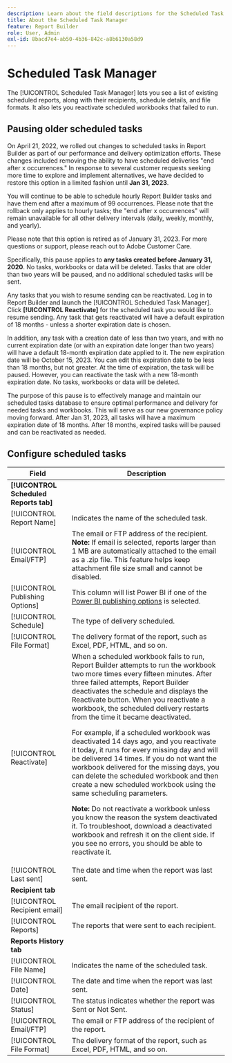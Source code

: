 ```yaml
---
description: Learn about the field descriptions for the Scheduled Task Manager.
title: About the Scheduled Task Manager
feature: Report Builder
role: User, Admin
exl-id: 8bacd7e4-ab50-4b36-842c-a8b6130a58d9
---
```

# Scheduled Task Manager

The [!UICONTROL Scheduled Task Manager] lets you see a list of existing scheduled reports, along with their recipients, schedule details, and file formats. It also lets you reactivate scheduled workbooks that failed to run.

## Pausing older scheduled tasks 

On April 21, 2022, we rolled out changes to scheduled tasks in Report Builder as part of our performance and delivery optimization efforts. These changes included removing the ability to have scheduled deliveries "end after x occurrences." In response to several customer requests seeking more time to explore and implement alternatives, we have decided to restore this option in a limited fashion until **Jan 31, 2023**. 

You will continue to be able to schedule hourly Report Builder tasks and have them end after a maximum of 99 occurrences. Please note that the rollback only applies to hourly tasks; the "end after x occurrences" will remain unavailable for all other delivery intervals (daily, weekly, monthly, and yearly). 

Please note that this option is retired as of January 31, 2023. 
For more questions or support, please reach out to Adobe Customer Care.

Specifically, this pause applies to **any tasks created before January 31, 2020**. No tasks, workbooks or data will be deleted. Tasks that are older than two years will be paused, and no additional scheduled tasks will be sent.
 
Any tasks that you wish to resume sending can be reactivated. Log in to Report Builder and launch the [!UICONTROL Scheduled Task Manager]. Click **[!UICONTROL Reactivate]** for the scheduled task you would like to resume sending. Any task that gets reactivated will have a default expiration of 18 months - unless a shorter expiration date is chosen.
 
In addition, any task with a creation date of less than two years, and with no current expiration date (or with an expiration date longer than two years) will have a default 18-month expiration date applied to it. The new expiration date will be October 15, 2023. You can edit this expiration date to be less than 18 months, but not greater. At the time of expiration, the task will be paused. However, you can reactivate the task with a new 18-month expiration date. No tasks, workbooks or data will be deleted.
 
The purpose of this pause is to effectively manage and maintain our scheduled tasks database to ensure optimal performance and delivery for needed tasks and workbooks. This will serve as our new governance policy moving forward. After Jan 31, 2023, all tasks will have a maximum expiration date of 18 months. After 18 months, expired tasks will be paused and can be reactivated as needed. 

## Configure scheduled tasks

| Field | Description |
| --- | --- |
| **[!UICONTROL Scheduled Reports tab]** | |
| [!UICONTROL Report Name] | Indicates the name of the scheduled task. |
| [!UICONTROL Email/FTP] | The email or FTP address of the recipient. **Note:** If email is selected, reports larger than 1 MB are automatically attached to the email as a .zip file. This feature helps keep attachment file size small and cannot be disabled. |
| [!UICONTROL Publishing Options] | This column will list Power BI if one of the [Power BI publishing options](https://experienceleague.adobe.com/docs/analytics/analyze/legacy-report-builder/publish-powerbi/power-bi.html) is selected. |
| [!UICONTROL Schedule] | The type of delivery scheduled. |
| [!UICONTROL File Format] | The delivery format of the report, such as Excel, PDF, HTML, and so on. |
| [!UICONTROL Reactivate] | When a scheduled workbook fails to run, Report Builder attempts to run the workbook two more times every fifteen minutes. After three failed attempts, Report Builder deactivates the schedule and displays the  Reactivate button. When you reactivate a workbook, the scheduled delivery restarts from the time it became deactivated.<p>For example, if a scheduled workbook was deactivated 14 days ago, and you reactivate it today, it runs for every missing day and will be delivered 14 times. If you do not want the workbook delivered for the missing days, you can delete the scheduled workbook and then create a new scheduled workbook using the same scheduling parameters.<p>**Note:** Do not reactivate a workbook unless you know the reason the system deactivated it. To troubleshoot, download a deactivated workbook and refresh it on the client side. If you see no errors, you should be able to reactivate it. |
| [!UICONTROL Last sent] | The date and time when the report was last sent. |
| **Recipient tab** | |
| [!UICONTROL Recipient email] | The email recipient of the report. |
| [!UICONTROL Reports] | The reports that were sent to each recipient. |
| **Reports History tab** | |
| [!UICONTROL File Name] | Indicates the name of the scheduled task.|
| [!UICONTROL Date] | The date and time when the report was last sent. |
| [!UICONTROL Status] | The status indicates whether the report was Sent or Not Sent. |
| [!UICONTROL Email/FTP] | The email or FTP address of the recipient of the report. |
| [!UICONTROL File Format] | The delivery format of the report, such as Excel, PDF, HTML, and so on. |
